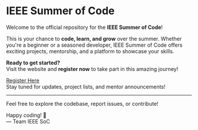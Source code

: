 # IEEE Summer of Code

Welcome to the official repository for the **IEEE Summer of Code**!

This is your chance to **code, learn, and grow** over the summer. Whether you're a beginner or a seasoned developer, IEEE Summer of Code offers exciting projects, mentorship, and a platform to showcase your skills.

**Ready to get started?**  
Visit the website and **register now** to take part in this amazing journey!

[Register Here](https://www.ieeesoc.xyz)  
Stay tuned for updates, project lists, and mentor announcements!

---

Feel free to explore the codebase, report issues, or contribute!

Happy coding! 💙  
— Team IEEE SoC
